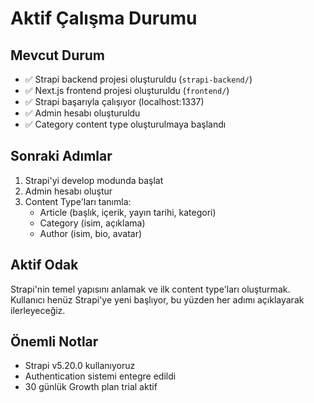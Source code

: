 # Aktif Çalışma Durumu

## Mevcut Durum
- ✅ Strapi backend projesi oluşturuldu (`strapi-backend/`)
- ✅ Next.js frontend projesi oluşturuldu (`frontend/`)
- ✅ Strapi başarıyla çalışıyor (localhost:1337)
- ✅ Admin hesabı oluşturuldu
- ✅ Category content type oluşturulmaya başlandı

## Sonraki Adımlar
1. Strapi'yi develop modunda başlat
2. Admin hesabı oluştur
3. Content Type'ları tanımla:
   - Article (başlık, içerik, yayın tarihi, kategori)
   - Category (isim, açıklama)
   - Author (isim, bio, avatar)

## Aktif Odak
Strapi'nin temel yapısını anlamak ve ilk content type'ları oluşturmak. Kullanıcı henüz Strapi'ye yeni başlıyor, bu yüzden her adımı açıklayarak ilerleyeceğiz.

## Önemli Notlar
- Strapi v5.20.0 kullanıyoruz
- Authentication sistemi entegre edildi
- 30 günlük Growth plan trial aktif